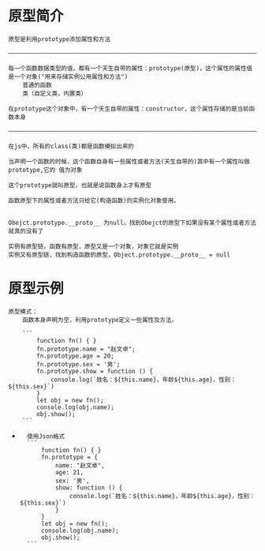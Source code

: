 # 原型简介

    原型是利用prototype添加属性和方法

    —————————————————————————————————————————————————————————————————————————————————————————————————————————————

    每一个函数数据类型的值，都有一个天生自带的属性：prototype(原型)，这个属性的属性值是一个对象("用来存储实例公用属性和方法")
        普通的函数
        类（自定义类，内置类）

    在prototype这个对象中，有一个天生自带的属性：constructor，这个属性存储的是当前函数本身

    —————————————————————————————————————————————————————————————————————————————————————————————————————————————

    在js中，所有的class(类)都是函数模拟出来的

    当声明一个函数的时候，这个函数自身有一些属性或者方法(天生自带的)其中有一个属性叫做prototype,它的 值为对象

    这个prototype就叫原型，也就是说函数身上才有原型

    函数原型下的属性或者方法只给它(构造函数)的实例化对象使用。


    Obejct.prototype.__proto__ 为null，找到Obejct的原型下如果没有某个属性或者方法就真的没有了

    实例有原型链，函数有原型，原型又是一个对象，对象它就是实例
    实例又有原型链，找到构造函数的原型，Object.prototype.__proto__ = null


# 原型示例

    原型模式：
        函数本身声明为空，利用prototype定义一些属性及方法。

        ```
            function fn() { }
            fn.prototype.name = "赵文卓";
            fn.prototype.age = 20;
            fn.prototype.sex = '男';
            fn.prototype.show = function () {
                console.log(`姓名：${this.name}，年龄${this.age}，性别：${this.sex}`)
            }
            let obj = new fn();
            console.log(obj.name);
            obj.show();
        ```

-       使用Json格式
        ```
            function fn() { }
            fn.prototype = {
                name: "赵文卓",
                age: 21,
                sex: '男',
                show: function () {
                    console.log(`姓名：${this.name}，年龄${this.age}，性别：${this.sex}`)
                }
            }
            let obj = new fn();
            console.log(obj.name);
            obj.show();
        ```